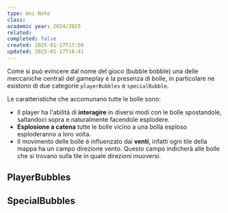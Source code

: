 ```yaml
---
type: Uni Note
class: 
academic year: 2024/2025
related: 
completed: false
created: 2025-01-17T17:56
updated: 2025-01-17T18:41
---
```


Come si può evincere dal nome del gioco (bubble bobble) una delle meccaniche centrali del gameplay è la presenza di bolle, in particolare ne esistono di due categorie `playerBubbles` e `specialBubble`.

Le caratteristiche che accomunano tutte le bolle sono:
- Il player ha l'abilità di **interagire** in diversi modi con le bolle spostandole, saltandoci sopra e naturalmente facendole esplodere.
- **Esplosione a catena** tutte le bolle vicino a una bolla esploso esploderanno a loro volta.
- Il movimento delle bolle è influenzato dai **venti**, infatti ogni tile della mappa ha un campo direzione vento. Questo campo indicherà alle bolle che si trovano sulla tile in quale direzioni muoversi.

## PlayerBubbles




## SpecialBubbles 
